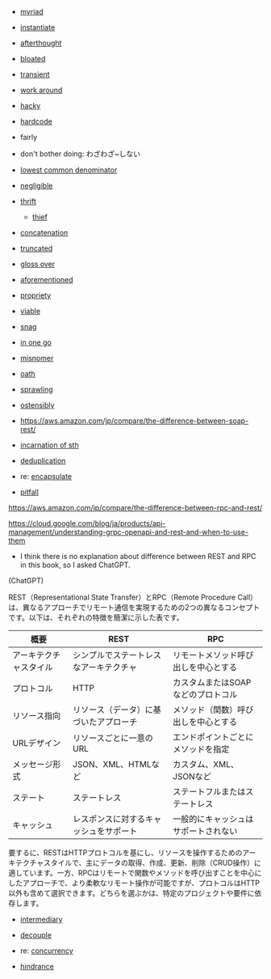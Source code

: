 - [myriad](https://www.oxfordlearnersdictionaries.com/definition/english/myriad_1)

- [instantiate](https://dictionary.cambridge.org/ja/dictionary/english/instantiate)

- [afterthought](https://dictionary.cambridge.org/ja/dictionary/english/afterthought)

- [bloated](https://dictionary.cambridge.org/ja/dictionary/english/bloated)

- [transient](https://dictionary.cambridge.org/ja/dictionary/english/transient)

- [work around](https://dictionary.cambridge.org/ja/dictionary/english/work-around)

- [hacky](https://dictionary.cambridge.org/ja/dictionary/english/hacky)

- [hardcode](https://dictionary.cambridge.org/ja/dictionary/english/hardcode)

- fairly

- don't bother doing: わざわざ~しない

- [lowest common denominator](https://dictionary.cambridge.org/dictionary/english/lowest-common-denominator)

- [negligible](https://dictionary.cambridge.org/dictionary/english/negligible)

- [thrift](https://dictionary.cambridge.org/dictionary/english/thrift)
    - [thief](https://dictionary.cambridge.org/dictionary/english/thief)

- [concatenation](https://dictionary.cambridge.org/ja/dictionary/english/concatenation)

- [truncated](https://dictionary.cambridge.org/ja/dictionary/english/truncated)

- [gloss over](https://dictionary.cambridge.org/ja/dictionary/english/gloss-over?q=gloss+over+something)

- [aforementioned](https://dictionary.cambridge.org/ja/dictionary/english/aforementioned)

- [propriety](https://dictionary.cambridge.org/ja/dictionary/english/proprietary)

- [viable](https://dictionary.cambridge.org/ja/dictionary/english/viable)

- [snag](https://dictionary.cambridge.org/ja/dictionary/english/snag)

- [in one go](https://eow.alc.co.jp/search?q=in+one+go)

- [misnomer](https://dictionary.cambridge.org/ja/dictionary/english/misnomer)

- [oath](https://qiita.com/TakahikoKawasaki/items/e37caf50776e00e733be)

- [sprawling](https://dictionary.cambridge.org/ja/dictionary/english/sprawling)

- [ostensibly](https://dictionary.cambridge.org/ja/dictionary/english/ostensibly)

- https://aws.amazon.com/jp/compare/the-difference-between-soap-rest/

- [incarnation of sth](https://dictionary.cambridge.org/ja/dictionary/english/incarnation)

- [deduplication](https://e-words.jp/w/%E9%87%8D%E8%A4%87%E6%8E%92%E9%99%A4.html)

- re: [encapsulate](https://dictionary.cambridge.org/ja/dictionary/english/encapsulate)

- [pitfall](https://dictionary.cambridge.org/ja/dictionary/english/pitfall)

https://aws.amazon.com/jp/compare/the-difference-between-rpc-and-rest/

https://cloud.google.com/blog/ja/products/api-management/understanding-grpc-openapi-and-rest-and-when-to-use-them

- I think there is no explanation about difference between REST and RPC in this book, so I asked ChatGPT.

(ChatGPT)

REST（Representational State Transfer）とRPC（Remote Procedure Call）は、異なるアプローチでリモート通信を実現するための2つの異なるコンセプトです。以下は、それぞれの特徴を簡潔に示した表です。

| 概要                  | REST                                      | RPC                                |
|-----------------------|-------------------------------------------|------------------------------------|
| アーキテクチャスタイル | シンプルでステートレスなアーキテクチャ | リモートメソッド呼び出しを中心とする  |
| プロトコル            | HTTP                                      | カスタムまたはSOAPなどのプロトコル |
| リソース指向         | リソース（データ）に基づいたアプローチ   | メソッド（関数）呼び出しを中心とする  |
| URLデザイン           | リソースごとに一意のURL                  | エンドポイントごとにメソッドを指定    |
| メッセージ形式       | JSON、XML、HTMLなど                      | カスタム、XML、JSONなど              |
| ステート             | ステートレス                            | ステートフルまたはステートレス      |
| キャッシュ           | レスポンスに対するキャッシュをサポート | 一般的にキャッシュはサポートされない |

要するに、RESTはHTTPプロトコルを基にし、リソースを操作するためのアーキテクチャスタイルで、主にデータの取得、作成、更新、削除（CRUD操作）に適しています。一方、RPCはリモートで関数やメソッドを呼び出すことを中心にしたアプローチで、より柔軟なリモート操作が可能ですが、プロトコルはHTTP以外も含めて選択できます。どちらを選ぶかは、特定のプロジェクトや要件に依存します。

- [intermediary](https://dictionary.cambridge.org/ja/dictionary/english/intermediary)

- [decouple](https://dictionary.cambridge.org/ja/dictionary/english/decouple)

- re: [concurrency](https://eow.alc.co.jp/search?q=concurrency)

- [hindrance](https://dictionary.cambridge.org/ja/dictionary/english/hindrance)


